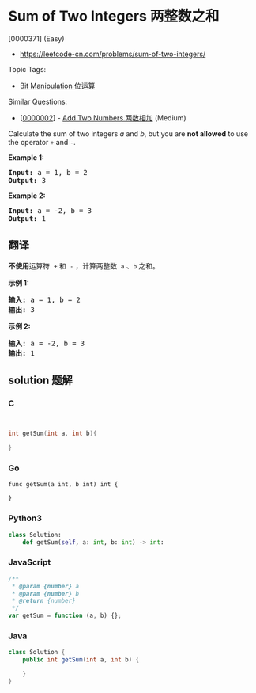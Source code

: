 # Sum of Two Integers 两整数之和

[0000371] (Easy)

- https://leetcode-cn.com/problems/sum-of-two-integers/

Topic Tags:

- [Bit Manipulation 位运算](https://leetcode-cn.com/tag/bit-manipulation/)

Similar Questions:

- [[0000002](https://leetcode-cn.com/problems/add-two-numbers/)] - [Add Two Numbers 两数相加](./0000002.add-two-numbers.md) (Medium)

Calculate the sum of two integers _a_ and _b_, but you are **not allowed** to use the operator `+` and `-`.

**Example 1:**

<pre><strong>Input: </strong>a = <span id="example-input-1-1">1</span>, b = <span id="example-input-1-2">2</span>
<strong>Output: </strong><span id="example-output-1">3</span>
</pre>

**Example 2:**

<pre><strong>Input: </strong>a = -<span id="example-input-2-1">2</span>, b = <span id="example-input-2-2">3</span>
<strong>Output: </strong>1
</pre>

## 翻译

**不使用**运算符  `+` 和  `-` ​​​​​​​，计算两整数  ​​​​​​​`a` 、`b` ​​​​​​​ 之和。

**示例 1:**

<pre><strong>输入: </strong>a = 1, b = 2
<strong>输出: </strong>3
</pre>

**示例 2:**

<pre><strong>输入: </strong>a = -2, b = 3
<strong>输出: </strong>1</pre>

## solution 题解

### C

```c


int getSum(int a, int b){

}


```

### Go

```golang
func getSum(a int, b int) int {

}
```

### Python3

```python
class Solution:
    def getSum(self, a: int, b: int) -> int:

```

### JavaScript

```javascript
/**
 * @param {number} a
 * @param {number} b
 * @return {number}
 */
var getSum = function (a, b) {};
```

### Java

```java
class Solution {
    public int getSum(int a, int b) {

    }
}
```
